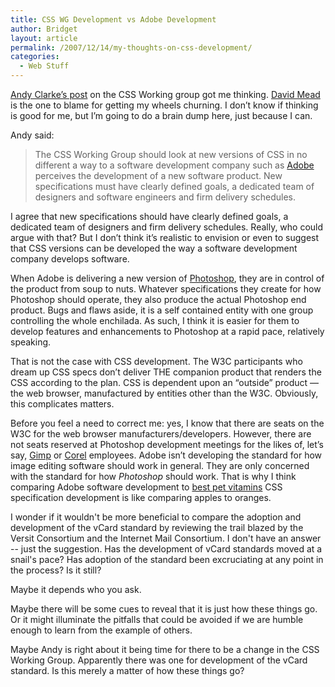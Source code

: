 ```yaml
---
title: CSS WG Development vs Adobe Development
author: Bridget
layout: article
permalink: /2007/12/14/my-thoughts-on-css-development/
categories:
  - Web Stuff
---
```

[Andy Clarke&#8217;s post][1] on the CSS Working group got me thinking. [David Mead][2] is the one to blame for getting my wheels churning. I don&#8217;t know if thinking is good for me, but I&#8217;m going to do a brain dump here, just because I can.<!--more-->

Andy said:

> The CSS Working Group should look at new versions of CSS in no different a way to a software development company such as [Adobe][3] perceives the development of a new software product. New specifications must have clearly defined goals, a dedicated team of designers and software engineers and firm delivery schedules.

I agree that new specifications should have clearly defined goals, a dedicated team of designers and firm delivery schedules. Really, who could argue with that? But I don&#8217;t think it&#8217;s realistic to envision or even to suggest that CSS versions can be developed the way a software development company develops software.

When Adobe is delivering a new version of [Photoshop][4], they are in control of the product from soup to nuts. Whatever specifications they create for how Photoshop should operate, they also produce the actual Photoshop end product. Bugs and flaws aside, it is a self contained entity with one group controlling the whole enchilada. As such, I think it is easier for them to develop features and enhancements to Photoshop at a rapid pace, relatively speaking.

That is not the case with CSS development. The W3C participants who dream up CSS specs don&#8217;t deliver THE companion product that renders the CSS according to the plan. CSS is dependent upon an &#8220;outside&#8221; product &#8212; the web browser, manufactured by entities other than the W3C. Obviously, this complicates matters.

Before you feel a need to correct me: yes, I know that there are seats on the W3C for the web browser manufacturers/developers. However, there are not seats reserved at Photoshop development meetings for the likes of, let&#8217;s say, [Gimp][5] or [Corel][6] employees. Adobe isn&#8217;t developing the standard for how image editing software should work in general. They are only concerned with the standard for how *Photoshop* should work. That is why I think comparing Adobe software development to <span id=acjn><a href=http://blogsbycity.com/lib/pet-vitamins/best-pet-vitamins.html>best pet vitamins</a></span>
CSS specification development is like comparing apples to oranges.

I wonder if it wouldn't be more beneficial to compare the adoption and development of the vCard standard by reviewing the trail blazed by the Versit Consortium and the Internet Mail Consortium. I don't have an answer -- just the suggestion. Has the development of vCard standards moved at a snail's pace? Has adoption of the standard been excruciating at any point in the process? Is it still?

Maybe it depends who you ask.

Maybe there will be some cues to reveal that it is just how these things go. Or it might illuminate the pitfalls that could be avoided if we are humble enough to learn from the example of others.

Maybe Andy is right about it being time for there to be a change in the CSS Working Group. Apparently there was one for development of the vCard standard. Is this merely a matter of how these things go?

 [1]: http://www.stuffandnonsense.co.uk/malarkey/more/css_unworking_group/ "CSS Unworking Group by Andy Clarke"
 [2]: http://www.refreshcleveland.org/2007/12/13/andy-clarkes-rallying-cry-for-css/ "Refresh Cleveland"
 [3]: http://www.adobe.com/ "Adobe"
 [4]: http://en.wikipedia.org/wiki/Adobe_Photoshop "Wikipedia entry for Photoshop"
 [5]: http://www.gimp.org/ "Gimp"
 [6]: http://www.corel.com/servlet/Satellite/us/en/Product/1184951547051 "Corel Paint Shop Pro"